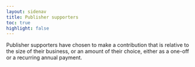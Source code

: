 ```yaml
---
layout: sidenav
title: Publisher supporters
toc: true
highlight: false
---
```


Publisher supporters have chosen to make a contribution that is relative to the size of their business, or an amount of their choice,  either as a one-off or a recurring annual payment.
